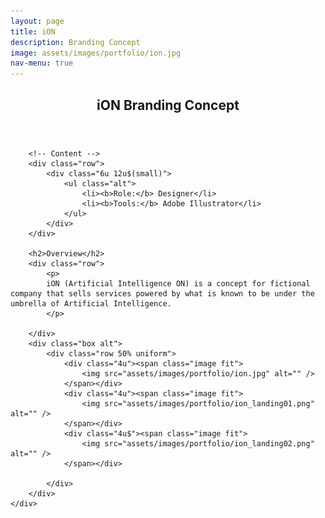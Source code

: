 ```yaml
---
layout: page
title: iON
description: Branding Concept
image: assets/images/portfolio/ion.jpg
nav-menu: true
---
```


<!-- Main -->
<div id="main" class="alt">

<!-- One -->
<section id="one">
	<div class="inner">
		<header class="major">
			<h1>iON Branding Concept</h1>
		</header>

		<!-- Content -->
		<div class="row">
			<div class="6u 12u$(small)">
				<ul class="alt">
					<li><b>Role:</b> Designer</li>
					<li><b>Tools:</b> Adobe Illustrator</li>
				</ul>
			</div>
		</div>

		<h2>Overview</h2>
		<div class="row">
			<p>
			iON (Artificial Intelligence ON) is a concept for fictional company that sells services powered by what is known to be under the umbrella of Artificial Intelligence.
			</p>

		</div>
		<div class="box alt">
			<div class="row 50% uniform">
				<div class="4u"><span class="image fit">
					<img src="assets/images/portfolio/ion.jpg" alt="" />
				</span></div>
				<div class="4u"><span class="image fit">
					<img src="assets/images/portfolio/ion_landing01.png" alt="" />
				</span></div>
				<div class="4u$"><span class="image fit">
					<img src="assets/images/portfolio/ion_landing02.png" alt="" />
				</span></div>

			</div>
		</div>
	</div>
</section>

</div>
